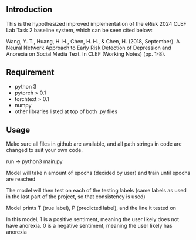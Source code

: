 ## Introduction
This is the hypothesized improved implementation of the eRisk 2024 CLEF Lab Task 2 baseline system, which can be seen cited below:

Wang, Y. T., Huang, H. H., Chen, H. H., & Chen, H. (2018, September). A Neural
Network Approach to Early Risk Detection of Depression and Anorexia on Social
Media Text. In CLEF (Working Notes) (pp. 1-8).

## Requirement

- python 3
- pytorch > 0.1
- torchtext > 0.1
- numpy
- other libraries listed at top of both .py files

## Usage

Make sure all files in github are available, and all path strings in code are changed to suit your own code.

run -> python3 main.py

Model will take n amount of epochs (decided by user) and train until epochs are reached

The model will then test on each of the testing labels (same labels as used in the last part of the project, so that consistency is used)

Model prints T (true label), P (predicted label), and the line it tested on

In this model, 1 is a positive sentiment, meaning the user likely does not have anorexia. 0 is a negative sentiment, meaning the user likely has anorexia